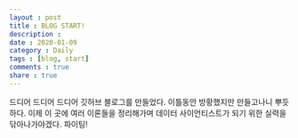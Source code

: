 ```yaml
---
layout : post
title : BLOG START!
description : 
date : 2020-01-09
category : Daily
tags : [blog, start]
comments : true
share : true
---
```


드디어 드디어 드디어 깃허브 블로그를 만들었다.
이틀동안 방황했지만 만들고나니 뿌듯하다. 이제 이 곳에 여러 이론들을 정리해가며 데이터 사이언티스트가 되기 위한 실력을 닦아나가야겠다. 파이팅!